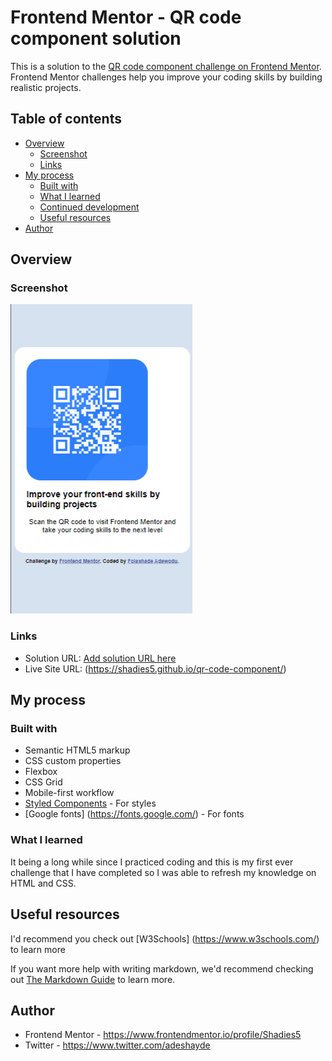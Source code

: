 # Frontend Mentor - QR code component solution

This is a solution to the [QR code component challenge on Frontend Mentor](https://www.frontendmentor.io/challenges/qr-code-component-iux_sIO_H). Frontend Mentor challenges help you improve your coding skills by building realistic projects. 

## Table of contents

- [Overview](#overview)
  - [Screenshot](#screenshot)
  - [Links](#links)
- [My process](#my-process)
  - [Built with](#built-with)
  - [What I learned](#what-i-learned)
  - [Continued development](#continued-development)
  - [Useful resources](#useful-resources)
- [Author](#author)

## Overview

### Screenshot

![](./images/screenshot.png)
### Links

- Solution URL: [Add solution URL here](https://your-solution-url.com)
- Live Site URL: (https://shadies5.github.io/qr-code-component/)

## My process

### Built with

- Semantic HTML5 markup
- CSS custom properties
- Flexbox
- CSS Grid
- Mobile-first workflow
- [Styled Components](https://styled-components.com/) - For styles 
- [Google fonts] (https://fonts.google.com/) - For fonts

### What I learned

It being a long while since I practiced coding and this is my first ever challenge that I have completed so I was able to refresh my knowledge on HTML and CSS. 

## Useful resources
I'd recommend you check out [W3Schools] (https://www.w3schools.com/) to learn more


If you want more help with writing markdown, we'd recommend checking out [The Markdown Guide](https://www.markdownguide.org/) to learn more.


## Author
- Frontend Mentor - https://www.frontendmentor.io/profile/Shadies5
- Twitter - https://www.twitter.com/adeshayde
